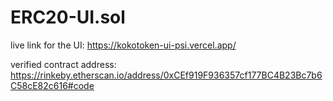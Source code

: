 # ERC20-UI.sol
live link for the UI: https://kokotoken-ui-psi.vercel.app/

verified contract address: https://rinkeby.etherscan.io/address/0xCEf919F936357cf177BC4B23Bc7b6C58cE82c616#code
